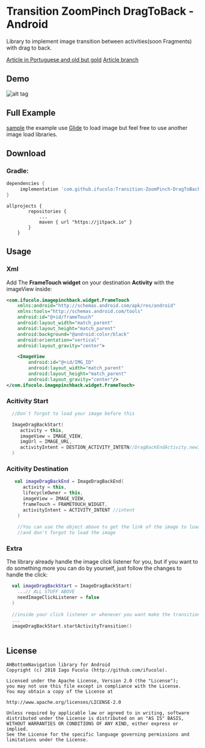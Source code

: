 # Transition ZoomPinch DragToBack - Android
Library to implement image transition between activities(soon Fragments) with drag to back.

[Article in Portuguese and old but gold](https://medium.com/android-dev-br/transi%C3%A7%C3%A3o-zoom-pinch-e-drag-to-back-de-imageview-f359556a1671)
[Article branch](https://github.com/ifucolo/Transition-ZoomPinch-DragToBack-Android/tree/old-version)

## Demo
![alt tag](https://github.com/ifucolo/ZoomPich-Android/blob/master/gif.gif)

## Full Example
[sample](https://github.com/ifucolo/Transition-ZoomPinch-DragToBack-Android/tree/new-release/app) the example use [Glide](https://github.com/bumptech/glide) to load image but feel free to use another image load libraries.

## Download

### Gradle:

```groovy
dependencies {
	 implementation 'com.github.ifucolo:Transition-ZoomPinch-DragToBack-Android:1.0.0-beta'
}
```
```
allprojects {
		repositories {
			...
			maven { url "https://jitpack.io" }
		}
	}
```

## Usage

### Xml
Add The **FrameTouch widget** on your destination **Activity** with the imageView inside:

```xml
<com.ifucolo.imagepinchback.widget.FrameTouch
    xmlns:android="http://schemas.android.com/apk/res/android"
    xmlns:tools="http://schemas.android.com/tools"
    android:id="@+id/frameTouch"
    android:layout_width="match_parent"
    android:layout_height="match_parent"
    android:background="@android:color/black"
    android:orientation="vertical"
    android:layout_gravity="center">

    <ImageView
        android:id="@+id/IMG_ID"
        android:layout_width="match_parent"
        android:layout_height="match_parent"
        android:layout_gravity="center"/>
</com.ifucolo.imagepinchback.widget.FrameTouch>
```

### Acitivity Start

```kotlin
  //Don`t forgot to load your image before this

  ImageDragBackStart(
     activity = this,
     imageView = IMAGE_VIEW,
     imgUrl = IMAGE_URL,
     activityIntent = DESTION_ACTIVITY_INTETN//DragBackEndActivity.newIntent(this)
  )
```

### Acitivity Destination
```kotlin
   val imageDragBackEnd = ImageDragBackEnd(
      activity = this,
      lifecycleOwner = this,
      imageView = IMAGE_VIEW,
      frameTouch = FRAMETOUCH_WIDGET,
      activityIntent = ACTIVITY_INTENT //intent
    )
    
    //You can use the object above to get the link of the image to load: imageDragBackEnd.imgUrl
    //and don't forgot to load the image
```

### Extra
The library already handle the image click listener for you, but if you want to do something more you can do by yourself, just follow the changes to handle the click:

```kotlin
  val imageDragBackStart = ImageDragBackStart(
    ...// ALL STUFF ABOVE 
    needImageClickListener = false
  )
  
  //inside your click listener or whenever you want make the transition, call the follow function
  ...
  imageDragBackStart.startActivityTransition()
  
```


## License
```
AHBottomNavigation library for Android
Copyright (c) 2018 Iago Fucolo (http://github.com/ifucolo).

Licensed under the Apache License, Version 2.0 (the "License");
you may not use this file except in compliance with the License.
You may obtain a copy of the License at

http://www.apache.org/licenses/LICENSE-2.0

Unless required by applicable law or agreed to in writing, software
distributed under the License is distributed on an "AS IS" BASIS,
WITHOUT WARRANTIES OR CONDITIONS OF ANY KIND, either express or implied.
See the License for the specific language governing permissions and
limitations under the License.

